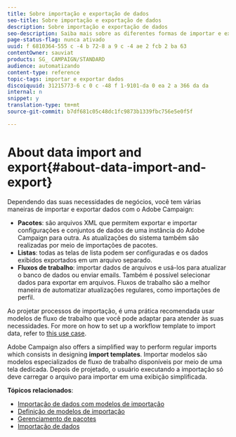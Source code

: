 ```yaml
---
title: Sobre importação e exportação de dados
seo-title: Sobre importação e exportação de dados
description: Sobre importação e exportação de dados
seo-description: Saiba mais sobre as diferentes formas de importar e exportar dados com o Adobe Campaign.
page-status-flag: nunca ativado
uuid: f 6810364-555 c -4 b 72-8 a 9 c -4 ae 2 fcb 2 ba 63
contentOwner: sauviat
products: SG_ CAMPAIGN/STANDARD
audience: automatizando
content-type: reference
topic-tags: importar e exportar dados
discoiquuid: 31215773-6 c 0 c -48 f 1-9101-da 0 ea 2 a 366 da da
internal: n
snippet: y
translation-type: tm+mt
source-git-commit: b7df681c05c48dc1fc9873b1339fbc756e5e0f5f

---
```



# About data import and export{#about-data-import-and-export}

Dependendo das suas necessidades de negócios, você tem várias maneiras de importar e exportar dados com o Adobe Campaign:

* **Pacotes**: são arquivos XML que permitem exportar e importar configurações e conjuntos de dados de uma instância do Adobe Campaign para outra. As atualizações do sistema também são realizadas por meio de importações de pacotes.
* **Listas**: todas as telas de lista podem ser configuradas e os dados exibidos exportados em um arquivo separado.
* **Fluxos de trabalho**: importar dados de arquivos e usá-los para atualizar o banco de dados ou enviar emails. Também é possível selecionar dados para exportar em arquivos. Fluxos de trabalho são a melhor maneira de automatizar atualizações regulares, como importações de perfil.

Ao projetar processos de importação, é uma prática recomendada usar modelos de fluxo de trabalho que você pode adaptar para atender às suas necessidades. For more on how to set up a workflow template to import data, refer to [this use case](../../automating/using/importing-data.md#example--import-workflow-template).

Adobe Campaign also offers a simplified way to perform regular imports which consists in designing **import templates**. Importar modelos são modelos especializados de fluxo de trabalho disponíveis por meio de uma tela dedicada. Depois de projetado, o usuário executando a importação só deve carregar o arquivo para importar em uma exibição simplificada.

**Tópicos relacionados**:

* [Importação de dados com modelos de importação](../../automating/using/importing-data-with-import-templates.md)
* [Definição de modelos de importação](../../automating/using/defining-import-templates.md)
* [Gerenciamento de pacotes](../../automating/using/managing-packages.md)
* [Importação de dados](../../automating/using/importing-data.md)

